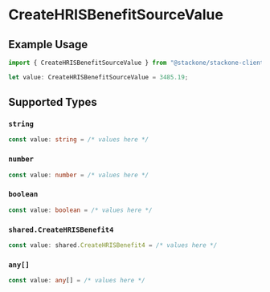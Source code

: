 # CreateHRISBenefitSourceValue

## Example Usage

```typescript
import { CreateHRISBenefitSourceValue } from "@stackone/stackone-client-ts/sdk/models/shared";

let value: CreateHRISBenefitSourceValue = 3485.19;
```

## Supported Types

### `string`

```typescript
const value: string = /* values here */
```

### `number`

```typescript
const value: number = /* values here */
```

### `boolean`

```typescript
const value: boolean = /* values here */
```

### `shared.CreateHRISBenefit4`

```typescript
const value: shared.CreateHRISBenefit4 = /* values here */
```

### `any[]`

```typescript
const value: any[] = /* values here */
```

